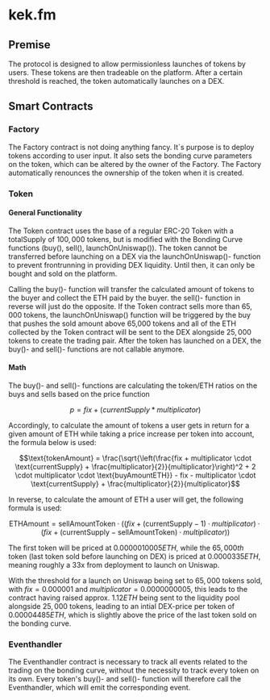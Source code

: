 # kek.fm
## Premise
The protocol is designed to allow permissionless launches of tokens by users. These tokens are then tradeable on the platform. After a certain threshold is reached, the token automatically launches on a DEX.

## Smart Contracts
### Factory
The Factory contract is not doing anything fancy. It´s purpose is to deploy tokens according to user input. It also sets the bonding curve parameters on the token, which can be altered by the owner of the Factory. The Factory automatically renounces the ownership of the token when it is created.

### Token
#### General Functionality
The Token contract uses the base of a regular ERC-20 Token with a totalSupply of $100,000$ tokens, but is modified with the Bonding Curve functions (buy(), sell(), launchOnUniswap()). The token cannot be transferred before launching on a DEX via the launchOnUniswap()- function to prevent frontrunning in providing DEX liquidity. Until then, it can only be bought and sold on the platform.

Calling the buy()- function will transfer the calculated amount of tokens to the buyer and collect the ETH paid by the buyer. the sell()- function in reverse will just do the opposite. If the Token contract sells more than $65,000$ tokens, the launchOnUniswap() function will be triggered by the buy that pushes the sold amount above 65,000 tokens and all of the ETH collected by the Token contract will be sent to the DEX alongside $25,000$ tokens to create the trading pair. After the token has launched on a DEX, the buy()- and sell()- functions are not callable anymore.

#### Math
The buy()- and sell()- functions are calculating the token/ETH ratios on the buys and sells based on the price function

```math 
     p = fix + (currentSupply * multiplicator)
```


Accordingly, to calculate the amount of tokens a user gets in return for a given amount of ETH while taking a price increase per token into account, the formula below is used:

```math
\text{tokenAmount} = \frac{\sqrt{\left(\frac{fix + multiplicator \cdot \text{currentSupply} + \frac{multiplicator}{2}}{multiplicator}\right)^2 + 2 \cdot multiplicator \cdot \text{buyAmountETH}} - fix - multiplicator \cdot \text{currentSupply} + \frac{multiplicator}{2}}{multiplicator}
```


In reverse, to calculate the amount of ETH a user will get, the following formula is used:

```math
\text{ETHAmount} = \text{sellAmountToken} \cdot \left( \left( fix + ( \text{currentSupply} - 1 ) \cdot multiplicator \right) \cdot \left( fix + ( \text{currentSupply} - \text{sellAmountToken} ) \cdot multiplicator \right) \right)
```

The first token will be priced at $0.0000010005 ETH$, while the $65,000th$ token (last token sold before launching on DEX) is priced at $0.0000335 ETH$, meaning roughly a 33x from deployment to launch on Uniswap.

With the threshold for a launch on Uniswap being set to $65,000$ tokens sold, with $fix = 0.000001$ and $multiplicator = 0.0000000005$, this leads to the contract having raised approx. $1.12 ETH$ being sent to the liquidity pool alongside $25,000$ tokens, leading to an intial DEX-price per token of $0.00004485 ETH$, which is slightly above the price of the last token sold on the bonding curve.


### Eventhandler
The Eventhandler contract is necessary to track all events related to the trading on the bonding curve, without the necessity to track every token on its own. Every token's buy()- and sell()- function will therefore call the Eventhandler, which will emit the corresponding event.



